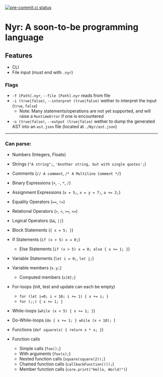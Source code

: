 [![pre-commit.ci status](https://results.pre-commit.ci/badge/github/niyrme/NyrLang/senpai.svg)](https://results.pre-commit.ci/latest/github/niyrme/NyrLang/senpai)

# Nyr: A soon-to-be programming language

## Features
- CLI
- File input (must end with `.nyr`)

### Flags
- `-f [Path].nyr`, `--file [Path].nyr` reads from file
- `-i (true|false)`, `--interpret (true|false)` wether to interpret the input (`true`, `false`)
	- Note: Many statements/operations are not yet supported, and will raise a `RuntimeError` if one is encountered
- `-o (true|false)`, `--output (true|false)` wether to dump the generated AST into an `ast.json` file (located at `./Nyr/ast.json`)

- - -

### Can parse:
- Numbers (Integers, Floats)
- Strings (`"A string";`, `'Another string, but with single quotes';`)
- Comments (`// A comment`, `/* A Multiline Comment */`)

- Binary Expressions (`+`, `-`, `*`, `/`)
- Assignment Expressions (`x = 5;`, `x = y = 7;`, `a += 2;`)

- Equality Operators (`==`, `!=`)
- Relational Operators (`>`, `<`, `>=`, `<=`)
- Logical Operators (`&&`, `||`)

- Block Statements (`{ x = 5; }`)
- If Statements (`if (x > 5) x = 0;`)
	- Else Statements (`if (x > 5) x = 0; else { x += 1; }`)
- Variable Statements (`let i = 0;`, `let j;`)
- Variable members (`x.y;`)
	- Computed members (`x[0];`)

- For-loops (init, test and update can each be empty)
	- `for (let i=0; i < 10; i += 1) { x += i; }`
	- `for (;;) { x += 1; }`
- While-loops (`while (x < 5) { x += 1; }`)
- Do-While-loops (`do { x += 1; } while (x < 10); `)

- Functions (`def square(x) { return x * x; }`)
- Function calls
	- Simple calls (`foo();`)
	- With arguments (`foo(x);`)
	- Nested function calls (`square(square(2));`)
	- Chained function calls (`callbackFunction()();`)
	- Member function calls (`core.print("Hello, World!")`)
